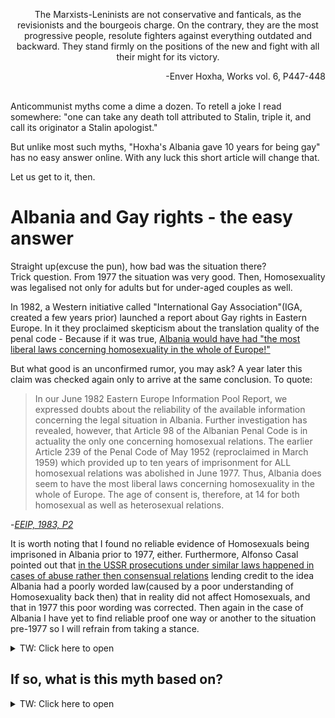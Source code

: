 <p align="center">
  The Marxists-Leninists are not conservative and fanticals, as the revisionists and the bourgeois charge. On the contrary, they are the most progressive people, resolute fighters against everything outdated and backward. They stand firmly on the positions of the new and fight with all their might for its victory.
</p>
<p align="right">
  -Enver Hoxha, Works vol. 6, P447-448
  <br> <br>
</p>
  
  
Anticommunist myths come a dime a dozen. To retell a joke I read somewhere: "one can take any death toll attributed to Stalin, triple it, and call its originator a Stalin apologist."   
  
But unlike most such myths, "Hoxha's Albania gave 10 years for being gay" has no easy answer online. With any luck this short article will change that.  
  
Let us get to it, then.
# Albania and Gay rights - the easy answer
Straight up(excuse the pun), how bad was the situation there?  
Trick question. From 1977 the situation was very good. Then, Homosexuality was legalised not only for adults but for under-aged couples as well.  
  
In 1982, a Western initiative called "International Gay Association"(IGA, created a few years prior) launched a report about Gay rights in Eastern Europe. In it they proclaimed skepticism about the translation quality of the penal code - Because if it was true, [Albania would have had "the most liberal laws concerning homosexuality in the whole of Europe!"](https://cb65b51b-c150-4b9e-875d-05ed09f9e8c9.filesusr.com/ugd/90d4c0_2b1299dc69874002bc7690877e9d08df.pdf)
  
But what good is an unconfirmed rumor, you may ask? A year later this claim was checked again only to arrive at the same conclusion. To quote:

> In our June 1982 Eastern Europe Information Pool Report, we expressed doubts about the reliability of the available information concerning the legal situation in Albania. Further investigation has revealed, however, that Article 98 of the Albanian Penal Code is in actuality the only one concerning homosexual relations. The earlier Article 239 of the Penal Code of May 1952 (reproclaimed in March 1959) which provided up to ten years of imprisonment for ALL homosexual relations was abolished in June 1977. Thus, Albania does seem to have the most liberal laws concerning homosexuality in the whole of Europe. The age of consent is, therefore, at 14 for both homosexual as well as heterosexual relations.

-_[EEIP, 1983, P2](https://cb65b51b-c150-4b9e-875d-05ed09f9e8c9.filesusr.com/ugd/90d4c0_6e068484fbcd4a2b906ec0bfaf2b4d1d.pdf)_

It is worth noting that I found no reliable evidence of Homosexuals being imprisoned in Albania prior to 1977, either. Furthermore, Alfonso Casal pointed out that [in the USSR prosecutions under similar laws happened in cases of abuse rather then consensual relations](https://www.stalinsociety.com/news/homosexualityintheussr) lending credit to the idea Albania had a poorly worded law(caused by a poor understanding of Homosexuality back then) that in reality did not affect Homosexuals, and that in 1977 this poor wording was corrected. Then again in the case of Albania I have yet to find reliable proof one way or another to the situation pre-1977 so I will refrain from taking a stance.

<details>
  <summary> TW: Click here to open </summary>  
  
  > So, in conclusion:  Lenin DID NOT specifically decriminalize homosexual activity. The Tsarist criminal code was declared null and void, the anti-homosexual statutes along with all the others. The 1922 and 1926 Soviet criminal codes did not mention homosexuality, but anti-homosexual laws remained on the books in the Islamic republics and Georgia. When homosexuality does re-enter the Soviet criminal code, prosecutions are relatively rare (1,000 per year out of a population of 200 million) and those that were prosecuted targeted instances of rape, child abuse, and abuse of dependent and vulnerable persons.

> Those are the FACTS. Was the law perfect? Of course not! Was it a good law or something to be admired or replicated? No. Was the law abused and innocent people sanctioned? Likely, as in all legal systems. But, the intent and extent of the law was far different from what anti-Stalin and ‘left anti-communist” propaganda would have one believe.

-_**Alfonso Casal**, [Homosexuality in the USSR](https://www.stalinsociety.com/news/homosexualityintheussr)_
</details>

## If so, what is this myth based on?

<details>
  <summary>TW: Click here to open</summary>
  
  One of the troubles the Albanian party had to deal with was a practice called "Pederasty". The form it commmonly took in Albania was men aged 16 - 24 courting boys aged 12-17. There were numerous cases of men older then 24 and younger then 16 respectively. There were also cases of a disgusting practice of quote-unquote "marriage" being arranged in such cases. This practice existed at the very least in the early 1800s and continued well into the 20th century. It was done away with only due to the measures of the Albanian party of Labour.   
  
  In the [1977 Albanian Penal Code](http://ciml.250x.com/archive/albania/albanian/kodi_penal_15_6_1977_albanian.pdf), Articles 97 - 99 punish:   
  Rape by up to 10 years, at least 10 if it caused "serious consequences for health"  
  Intercourse with a girl below 14 with up to 15 years, at least 10 of committed "with violence"  
  Committing "Shameful acts" with anyone under 14 by 5 years.  
  
  
  "But wait!",  I hear you ask - "Does that mean Albania went full Ancap by allowing adults to molest kids aged 14+, provided they gaslight the child to saying it was "consensual"?   **Ridiculous.** Article 137, often falsely cited as an antihomosexual law, existed __exactly__ to prevent this type of pedophilia.
  
  > Pederasty is punished:
with deprivation of liberty for up to ten years.  
  
  Instead we are expected to believe the absurdity presented in the above question. You tell me what makes more sense.   
  
  What does this mean? It means that Socialist Albania did not abuse teenagers with abstinence drilling, allowing young couples to do whatever so long as they consent, while keeping the pedos out. This law was not aimed at Homosexuals, it was necessary to protect teenagers after putting the age of consent at 14. To summarise with a few examples:   
  
  - gays or straights, 15 and 15 = legal
  - gays or straights, 25 and 25 = also legal
  - Child abuse with 25 and 15 = Criminal, Article 137.
  
    [For more information](https://en-academic.com/dic.nsf/enwiki/3107397)
  
  In my opinion these laws help create an environment free both from religious sexual oppression and child abusers. This unknown part of our history is not one we need to apologise for - like the propagandists and ideologues of reaction hypocritically claim. Far from it. We need to take pride (pun intended) in it, in this colossal and tragically overlooked achievement woven into our history by the valiant Albanian party, under the wise leadership of Enver Hoxha. This was not, as its claimed, a remnant of reaction, a cancer we failed to do away with, this was not the continued oppression of our homosexual comrades but a step to their emancipation in a time prejudice was much stronger compared to today - leaping over all of "Liberal and Free" Europe to step closer to liberation. Instead of disavowing this road due to the lies of the class enemy we must uphold it as a testament of the just nature of Marxism-Leninism - And to continue our endless march of progress on it.  
  **Let us remember and defend our past so we may forge a better future.**
  
  # Workers of the world, Unite!
  
  
</details>
